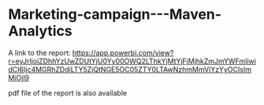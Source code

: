 # Marketing-campaign---Maven-Analytics
A link to the report:
https://app.powerbi.com/view?r=eyJrIjoiZDhhYzUwZDUtYjU0Yy00OWQ2LThkYjMtYjFjMjhkZmJmYWFmIiwidCI6Ijc4MGRhZDdiLTY5ZjQtNGE5OC05ZTY0LTAwNzhmMmViYzYyOCIsImMiOjl9

pdf file of the report is also available
